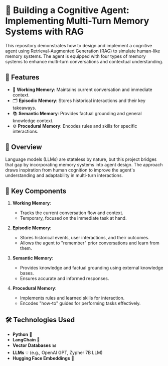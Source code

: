 # 🤖 Building a Cognitive Agent: Implementing Multi-Turn Memory Systems with RAG  

This repository demonstrates how to design and implement a cognitive agent using Retrieval-Augmented Generation (RAG) to simulate human-like memory systems. The agent is equipped with four types of memory systems to enhance multi-turn conversations and contextual understanding.  

## 🌟 Features  

- 🧠 **Working Memory**: Maintains current conversation and immediate context.  
- 🗂️ **Episodic Memory**: Stores historical interactions and their key takeaways.  
- 📚 **Semantic Memory**: Provides factual grounding and general knowledge context.  
- ⚙️ **Procedural Memory**: Encodes rules and skills for specific interactions.  

## 📖 Overview  

Language models (LLMs) are stateless by nature, but this project bridges that gap by incorporating memory systems into agent design. The approach draws inspiration from human cognition to improve the agent's understanding and adaptability in multi-turn interactions.  

## 🚀 Key Components  

1. **Working Memory**:  
   - Tracks the current conversation flow and context.  
   - Temporary, focused on the immediate task at hand.  

2. **Episodic Memory**:  
   - Stores historical events, user interactions, and their outcomes.  
   - Allows the agent to "remember" prior conversations and learn from them.  

3. **Semantic Memory**:  
   - Provides knowledge and factual grounding using external knowledge bases.  
   - Ensures accurate and informed responses.  

4. **Procedural Memory**:  
   - Implements rules and learned skills for interaction.  
   - Encodes "how-to" guides for performing tasks effectively.  

## 🛠️ Technologies Used  

- **Python** 🐍  
- **LangChain** 🔗  
- **Vector Databases** 📊  
- **LLMs** 💡 (e.g., OpenAI GPT, Zypher 7B LLM)  
- **Hugging Face Embeddings** 🤗  

